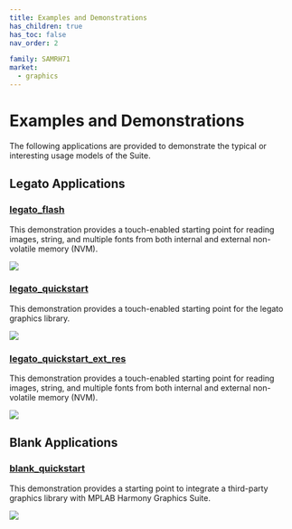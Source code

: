 ```yaml
---
title: Examples and Demonstrations
has_children: true
has_toc: false
nav_order: 2

family: SAMRH71
market:
  - graphics
---
```


# Examples and Demonstrations

The following applications are provided to demonstrate the typical or interesting usage models of the Suite.

## Legato Applications
### [legato_flash](legato_flash/readme.md) 

This demonstration provides a touch-enabled starting point for reading images, string, and multiple fonts from both internal and external non-volatile memory (NVM).

![](../imaages/aria_quickstart_x_r_e70_xu_tm4301b_run1.png)

### [legato_quickstart](legato_quickstart/readme.md) 

This demonstration provides a touch-enabled starting point for the legato graphics library.

![](../imaages/aria_quickstart_x_r_e70_xu_tm4301b_run1.png)


### [legato_quickstart_ext_res](legato_quickstart_ext_res/readme.md) 

This demonstration provides a touch-enabled starting point for reading images, string, and multiple fonts from both internal and external non-volatile memory (NVM).

![](../imaages/aria_quickstart_x_r_e70_xu_tm4301b_run1.png)


## Blank Applications

### [blank_quickstart](blank_quickstart/readme.md) 

This demonstration provides a starting point to integrate a third-party graphics library with MPLAB Harmony Graphics Suite.

![](../imaages/aria_quickstart_x_r_e70_xu_tm4301b_run1.png)

